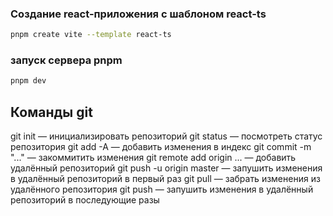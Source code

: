 ### Создание react-приложения с шаблоном react-ts

```bash
pnpm create vite --template react-ts
```

### запуск сервера pnpm

```bash
pnpm dev
```

## Команды git

git init — инициализировать репозиторий
git status — посмотреть статус репозитория
git add -A — добавить изменения в индекс
git commit -m "..." — закоммитить изменения
git remote add origin ... — добавить удалённый репозиторий
git push -u origin master — запушить изменения в удалённый репозиторий в первый раз
git pull — забрать изменения из удалённого репозитория
git push — запушить изменения в удалённый репозиторий в последующие разы
